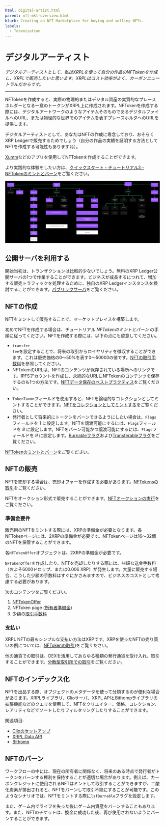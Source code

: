 ```yaml
---
html: digital-artist.html
parent: nft-mkt-overview.html
blurb: Creating an NFT Marketplace for buying and selling NFTs.
labels:
  - Tokenization
---
```

# デジタルアーティスト

_デジタルアーティストとして、私はXRPLを使って自分の作品のNFTokenを作成し、XRPLで販売したいと思います。XRPLはコスト効率がよく、カーボンニュートラルだからです。_

---

NFTokenを作成すると、実際の物理的またはデジタル資産の実質的なプレースホルダーとなる一意のトークンがXRPL上に作成されます。NFTokenを作成する際には、デジタルアートワークのようなアイテムそのものであるデジタルファイルへのURL、または物理的な世界でのアイテムを表すプレースホルダへのURLを提供します。

デジタルアーティストとして、あなたはNFTの作成に専念しており、おそらくXRP Ledgerで販売するためでしょう（自分の作品の実績を証明する方法としてNFTを作成する可能性もありますね）。

[Xumm](https://xumm.app)などのアプリを使用してNFTokenを作成することができます。

より実践的な体験をしたい方は、[クイックスタート・チュートリアル3 - NFTokenのミントとバーン](mint-and-burn-nfts-using-javascript.html)をご覧ください。

[![デジタルアーティストのフロー](img/nft-mkt-digital-artist.png "デジタルアーティストのフロー")](img/nft-mkt-digital-artist.png)

## 公開サーバを利用する

開始当初は、トランザクションは比較的少ないでしょう。無料のXRP Ledger公開サーバの1つで作業することができます。ビジネスが成長するにつれて、増加する販売トラフィックを処理するために、独自のXRP Ledgerインスタンスを検討することができます。[パブリックサーバ](public-servers.html)をご覧ください。

## NFTの作成

NFTをミントして販売することで、マーケットプレイスを構築します。

初めてNFTを作成する場合は、チュートリアル _NFTokenのミントとバーン_ の手順に従ってください。NFTを作成する際には、以下の点にも留意してください。

* <code>transfer fee</code>を設定することで、将来の取引からロイヤリティを徴収することができます。これは販売価格の0～50%を表す0～50000の値です。[NFTの取引手数料](nftoken.html#transferfee)を参照してください。
* NFTokenのURLは、NFTのコンテンツが保存されている場所へのリンクです。IPFSアカウントを作成し、永続的なURLにNFTokenのコンテンツを保存するのも1つの方法です。[NFTデータ保存のベストプラクティス](https://docs.ipfs.io/how-to/best-practices-for-nft-data)をご覧ください。
<!--[Add link to blog post about alternative NFT cache options.] -->
* `TokenTaxon`フィールドを使用すると、NFTを論理的なコレクションとしてミントすることができます。[NFTをコレクションとしてミントする](nft-collections.html)をご覧ください。
* 発行者として将来的にトークンをバーンできるようにしたい場合は、`Flags`フィールドを _1_ に設定します。NFTを譲渡可能にするには、`Flags`フィールドを _8_ に設定します。NFTをバーン可能かつ譲渡可能にするには、`Flags`フィールドを _9_ に設定します。[Burnableフラグ](nftoken.html#nftoken-flags)および[Transferableフラグ](nftoken.html#nftoken-flags)をご覧ください。

[NFTokenのミントとバーン](mint-and-burn-nfts-using-javascript.html)をご覧ください。

## NFTの販売

NFTを売却する場合は、売却オファーを作成する必要があります。[NFTokensの取引](transfer-nfts-using-javascript.html)をご覧ください。

NFTをオークション形式で販売することができます。[NFTオークションの実行](transfer-nfts-using-javascript.html)をご覧ください。

### 準備金要件

販売用のNFTをミントする際には、XRPの準備金が必要となります。各NFTokenページには、2XRPの準備金が必要です。NFTokenページは16～32個のNFTを保管することができます。

各`NFTokenOffer`オブジェクトは、2XRPの準備金が必要です。

`NFTokenOffer`を作成したり、NFTを売却したりする際には、些細な送金手数料（およそ6000ドロップ、または0.006 XRP）が発生します。大量に販売する場合、こうした少額の手数料はすぐにかさみますので、ビジネスのコストとして考慮する必要があります。

次のコンテンツをご覧ください。

1. [NFTokenOffer](nft-reserve-requirements.html#nftokenoffer-reserve)
2. NFToken page ([所有者準備金](nft-reserve-requirements.html#owner-reserve))
3. 少額の[取引手数料](transfer-fees.html)

### 支払い

XRPL NFTの最もシンプルな支払い方法はXRPです。XRPを使ったNFTの売り買いの例については、[NFTokenの取引](transfer-nfts-using-javascript.html))をご覧ください。

他の通貨での取引は、DEXを活用してあらゆる種類の発行通貨を受け入れ、取引することができます。[分散型取引所での取引](trade-in-the-decentralized-exchange.html#trade-in-the-decentralized-exchange)をご覧ください。

## NFTのインデックス化

NFTを出品する際、オブジェクトのメタデータを使って分類するのが便利な場合があります。XRPLライブラリ、Clioサーバ、XRPL APIとBithompライブラリの拡張機能などのクエリを使用して、NFTをクリエイター、価格、コレクション、レアリティなどでソートしたりフィルタリングしたりすることができます。

関連項目:

- [Clioのセットアップ](install-clio-on-ubuntu.html)
- [XRPL Data API](https://api.xrpldata.com/docs/static/index.html#/)
- [Bithomp](https://docs.bithomp.com/#nft-xls-20)


## NFTのバーン

ワークフローの中には、現在の所有者に関係なく、将来のある時点で発行者がトークンをバーンする権利を保持することが適切な場合があります。例えば、カーボンクレジットに使用されるNFTはミントして取引することができますが、二酸化炭素が排出されると、NFTをバーンして取引不能にすることが可能です。このようなシナリオでは、NFTをミントする際に`lsfBurnable`フラグを設定します。

また、ゲーム内でライフを失った後にゲーム内資産をバーンすることもあります。また、NFTのチケットは、換金に成功した後、再び使用されないようにバーンすることができます。
